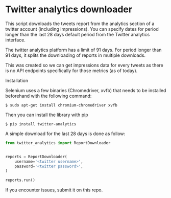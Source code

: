 Twitter analytics downloader
========

This script downloads the tweets report from the analytics section of a twitter account (including impressions). 
You can specify dates for period longer than the last 28 days default period from the Twitter analytics interface.

The twitter analytics platform has a limit of 91 days. For period longer than 91 days, it splits the downloading of reports in multiple downloads.

This was created so we can get impressions data for every tweets as there is no API endpoints specifically for those metrics (as of today).


Installation

Selenium uses a few binaries (Chromedriver, xvfb) that needs to be installed beforehand with the following command:

```commandline
$ sudo apt-get install chromium-chromedriver xvfb
```

Then you can install the library with pip


```commandline
$ pip install twitter-analytics

```


A simple download for the last 28 days is done as follow:


```python
from twitter_analytics import ReportDownloader


reports = ReportDownloader(
    username='<twitter username>',
    password='<twitter password>',
)

reports.run()

```

If you encounter issues, submit it on this repo.
